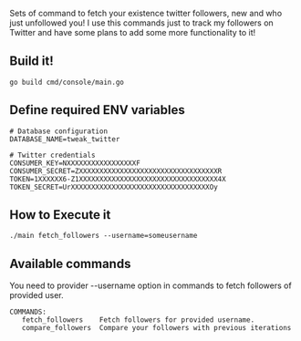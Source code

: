 Sets of command to fetch your existence twitter followers, new and who just unfollowed you! I use this commands just to track my
followers on Twitter and have some plans to add some more functionality to it!

## Build it!

```
go build cmd/console/main.go
```

## Define required ENV variables

```
# Database configuration
DATABASE_NAME=tweak_twitter

# Twitter credentials
CONSUMER_KEY=NXXXXXXXXXXXXXXXXXF
CONSUMER_SECRET=ZXXXXXXXXXXXXXXXXXXXXXXXXXXXXXXXXXXR
TOKEN=1XXXXXX6-Z1XXXXXXXXXXXXXXXXXXXXXXXXXXXXXXXXXX4X
TOKEN_SECRET=UrXXXXXXXXXXXXXXXXXXXXXXXXXXXXXXXXXXOy
```

## How to Execute it

```
./main fetch_followers --username=someusername
```

## Available commands

You need to provider --username option in commands to fetch followers of provided user.

```
COMMANDS:
   fetch_followers    Fetch followers for provided username.
   compare_followers  Compare your followers with previous iterations
```
